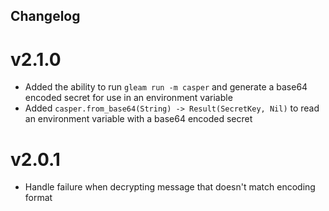 Changelog
---

v2.1.0
===

- Added the ability to run `gleam run -m casper` and generate a base64 encoded secret for use in an environment variable
- Added `casper.from_base64(String) -> Result(SecretKey, Nil)` to read an environment variable with a base64 encoded secret

v2.0.1
===

- Handle failure when decrypting message that doesn't match encoding format
